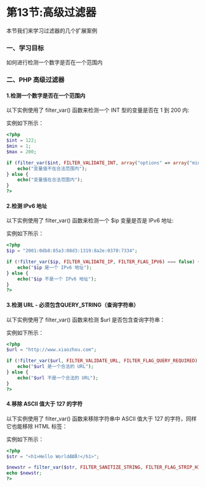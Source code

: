 # 第13节:高级过滤器
本节我们来学习过滤器的几个扩展案例

### 一、学习目标
如何进行检测一个数字是否在一个范围内

### 二、PHP 高级过滤器
#### 1.检测一个数字是否在一个范围内
以下实例使用了 filter_var() 函数来检测一个 INT 型的变量是否在 1 到 200 内:

实例如下所示：
``` php
<?php
$int = 122;
$min = 1;
$max = 200;

if (filter_var($int, FILTER_VALIDATE_INT, array("options" => array("min_range"=>$min, "max_range"=>$max))) === false) {
    echo("变量值不在合法范围内");
} else {
    echo("变量值在合法范围内");
}
?>
```

#### 2.检测 IPv6 地址
以下实例使用了 filter_var() 函数来检测一个 $ip 变量是否是 IPv6 地址:

实例如下所示：

``` php
<?php
$ip = "2001:0db8:85a3:08d3:1319:8a2e:0370:7334";

if (!filter_var($ip, FILTER_VALIDATE_IP, FILTER_FLAG_IPV6) === false) {
    echo("$ip 是一个 IPv6 地址");
} else {
    echo("$ip 不是一个 IPv6 地址");
}
?>
```

#### 3.检测 URL - 必须包含QUERY_STRING（查询字符串）
以下实例使用了 filter_var() 函数来检测 $url 是否包含查询字符串：

实例如下所示：

``` php
<?php
$url = "http://www.xiaozhou.com";

if (!filter_var($url, FILTER_VALIDATE_URL, FILTER_FLAG_QUERY_REQUIRED) === false) {
    echo("$url 是一个合法的 URL");
} else {
    echo("$url 不是一个合法的 URL");
}
?>
```

#### 4.移除 ASCII 值大于 127 的字符
以下实例使用了 filter_var() 函数来移除字符串中 ASCII 值大于 127 的字符，同样它也能移除 HTML 标签：

实例如下所示：

``` php
<?php
$str = "<h1>Hello WorldÆØÅ!</h1>";

$newstr = filter_var($str, FILTER_SANITIZE_STRING, FILTER_FLAG_STRIP_HIGH);
echo $newstr;
?>
```